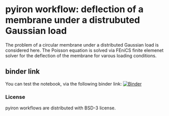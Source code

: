 # pyiron workflow: deflection of a membrane under a distrubuted Gaussian load
The problem of a circular membrane under a distributed Gaussian load is considered here. The Poisson equation is solved via FEniCS finite elemenet solver for the deflection of the membrane for varous loading conditions.

## binder link
You can test the notebook, via the following binder link:
[![Binder](https://mybinder.org/badge_logo.svg)](https://mybinder.org/v2/gh/materialdigital/pyiron-workflow-membraneProblem-fenics/master)

### License
pyiron workflows are distributed with BSD-3 license.